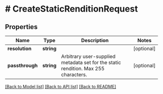 # # CreateStaticRenditionRequest

## Properties

Name | Type | Description | Notes
------------ | ------------- | ------------- | -------------
**resolution** | **string** |  | [optional]
**passthrough** | **string** | Arbitrary user-supplied metadata set for the static rendition. Max 255 characters. | [optional]

[[Back to Model list]](../../README.md#models) [[Back to API list]](../../README.md#endpoints) [[Back to README]](../../README.md)
